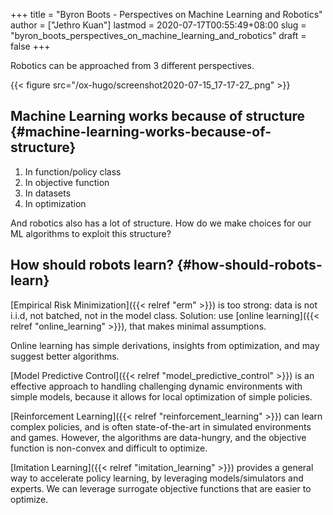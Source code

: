 +++
title = "Byron Boots - Perspectives on Machine Learning and Robotics"
author = ["Jethro Kuan"]
lastmod = 2020-07-17T00:55:49+08:00
slug = "byron_boots_perspectives_on_machine_learning_and_robotics"
draft = false
+++

Robotics can be approached from 3 different perspectives.

{{< figure src="/ox-hugo/screenshot2020-07-15_17-17-27_.png" >}}

## Machine Learning works because of structure {#machine-learning-works-because-of-structure}

1.  In function/policy class
2.  In objective function
3.  In datasets
4.  In optimization

And robotics also has a lot of structure. How do we make choices for our ML
algorithms to exploit this structure?

## How should robots learn? {#how-should-robots-learn}

[Empirical Risk Minimization]({{< relref "erm" >}}) is too strong: data is not i.i.d, not batched, not
in the model class. Solution: use [online learning]({{< relref "online_learning" >}}), that makes minimal
assumptions.

Online learning has simple derivations, insights from optimization, and may
suggest better algorithms.

[Model Predictive Control]({{< relref "model_predictive_control" >}}) is an effective approach to handling challenging
dynamic environments with simple models, because it allows for local
optimization of simple policies.

[Reinforcement Learning]({{< relref "reinforcement_learning" >}}) can learn complex policies, and is often state-of-the-art
in simulated environments and games. However, the algorithms are data-hungry,
and the objective function is non-convex and difficult to optimize.

[Imitation Learning]({{< relref "imitation_learning" >}}) provides a general way to accelerate policy learning, by
leveraging models/simulators and experts. We can leverage surrogate objective
functions that are easier to optimize.

